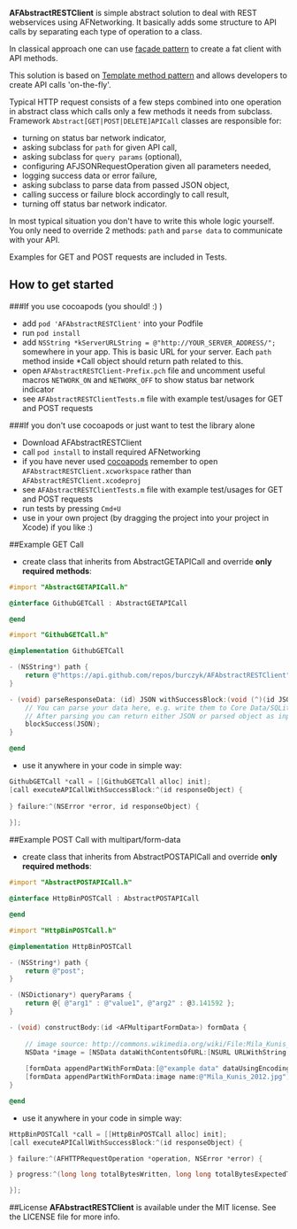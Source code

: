 **AFAbstractRESTClient** is simple abstract solution to deal with REST webservices using AFNetworking.
It basically adds some structure to API calls by separating each type of operation to a class.

In classical approach one can use [façade pattern](http://en.wikipedia.org/wiki/Facade_pattern) to create a fat client with API methods.

This solution is based on [Template method pattern](http://en.wikipedia.org/wiki/Template_method_pattern) and allows developers to create API calls 'on-the-fly'. 

Typical HTTP request consists of a few steps combined into one operation in abstract class which calls only a few methods it needs from subclass.
Framework `Abstract[GET|POST|DELETE]APICall` classes are responsible for:
* turning on status bar network indicator,
* asking subclass for `path` for given API call,
* asking subclass for `query params` (optional),
* configuring AFJSONRequestOperation given all parameters needed,
* logging success data or error failure,
* asking subclass to parse data from passed JSON object,
* calling success or failure block accordingly to call result,
* turning off status bar network indicator.
 
In most typical situation you don't have to write this whole logic yourself. You only need to override 2 methods: `path` and `parse data` to communicate with your API.

Examples for GET and POST requests are included in Tests.

## How to get started

###If you use cocoapods (you should! :) )
- add `pod 'AFAbstractRESTClient'` into your Podfile
- run `pod install`
- add `NSString *kServerURLString = @"http://YOUR_SERVER_ADDRESS/";` somewhere in your app. This is basic URL for your server. Each `path` method inside *Call object should return path related to this.
- open `AFAbstractRESTClient-Prefix.pch` file and uncomment useful macros `NETWORK_ON` and `NETWORK_OFF` to show status bar network indicator
- see `AFAbstractRESTClientTests.m` file with example test/usages for GET and POST requests

###If you don't use cocoapods or just want to test the library alone
- Download AFAbstractRESTClient
- call `pod install` to install required AFNetworking
- if you have never used [cocoapods](http://cocoapods.org/) remember to open `AFAbstractRESTClient.xcworkspace` rather than `AFAbstractRESTClient.xcodeproj`
- see `AFAbstractRESTClientTests.m` file with example test/usages for GET and POST requests
- run tests by pressing `Cmd+U`
- use in your own project (by dragging the project into your project in Xcode) if you like :)

##Example GET Call
* create class that inherits from AbstractGETAPICall and override **only required methods**:

``` objective-c
#import "AbstractGETAPICall.h"

@interface GithubGETCall : AbstractGETAPICall

@end
```
``` objective-c
#import "GithubGETCall.h"

@implementation GithubGETCall

- (NSString*) path {
    return @"https://api.github.com/repos/burczyk/AFAbstractRESTClient";
}

- (void) parseResponseData: (id) JSON withSuccessBlock:(void (^)(id JSON)) blockSuccess {
    // You can parse your data here, e.g. write them to Core Data/SQLite or create your own model.
    // After parsing you can return either JSON or parsed object as input for block is (id)
    blockSuccess(JSON);
}

@end
```

* use it anywhere in your code in simple way:

``` objective-c
GithubGETCall *call = [[GithubGETCall alloc] init];
[call executeAPICallWithSuccessBlock:^(id responseObject) {
	
} failure:^(NSError *error, id responseObject) {
    
}];
```

##Example POST Call with multipart/form-data
* create class that inherits from AbstractPOSTAPICall and override **only required methods**:

``` objective-c
#import "AbstractPOSTAPICall.h"

@interface HttpBinPOSTCall : AbstractPOSTAPICall

@end
```
``` objective-c
#import "HttpBinPOSTCall.h"

@implementation HttpBinPOSTCall

- (NSString*) path {
    return @"post";
}

- (NSDictionary*) queryParams {
    return @{ @"arg1" : @"value1", @"arg2" : @3.141592 };
}

- (void) constructBody:(id <AFMultipartFormData>) formData {
    
    // image source: http://commons.wikimedia.org/wiki/File:Mila_Kunis_2012.jpg
    NSData *image = [NSData dataWithContentsOfURL:[NSURL URLWithString:@"http://upload.wikimedia.org/wikipedia/commons/thumb/4/44/Mila_Kunis_2012.jpg/128px-Mila_Kunis_2012.jpg"]];
    
    [formData appendPartWithFormData:[@"example data" dataUsingEncoding:NSUTF8StringEncoding] name:@"key1"];
    [formData appendPartWithFormData:image name:@"Mila_Kunis_2012.jpg"];
}

@end
```

* use it anywhere in your code in simple way:

``` objective-c
HttpBinPOSTCall *call = [[HttpBinPOSTCall alloc] init];
[call executeAPICallWithSuccessBlock:^(id responseObject) {

} failure:^(AFHTTPRequestOperation *operation, NSError *error) {

} progress:^(long long totalBytesWritten, long long totalBytesExpectedToWrite) {

}];
```

##License
**AFAbstractRESTClient** is available under the MIT license. See the LICENSE file for more info.
